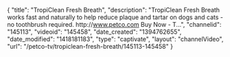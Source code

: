 {
    "title": "TropiClean Fresh Breath",
    "description": "TropiClean Fresh Breath works fast and naturally to help reduce plaque and tartar on dogs and cats - no toothbrush required. http:\/\/www.petco.com Buy Now - T...",
    "channelid": "145113",
    "videoid": "145458",
    "date_created": "1394762655",
    "date_modified": "1418181183",
    "type": "captivate",
    "layout": "channelVideo",
    "url": "\/petco-tv\/tropiclean-fresh-breath\/145113-145458"
}